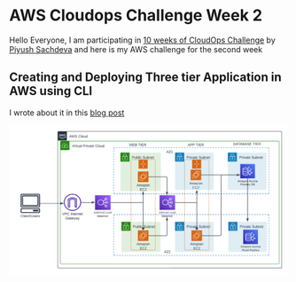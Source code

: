 # AWS Cloudops Challenge Week 2

Hello Everyone, I am participating in [10 weeks of CloudOps Challenge](https://github.com/piyushsachdeva/10weeksofcloudops/blob/main/README.md) by [Piyush Sachdeva](https://www.linkedin.com/in/piyush-sachdeva/) and here is my AWS challenge for the second week

## Creating and Deploying Three tier Application in AWS using CLI

I wrote about it in this [blog post](https://blog.mmuyideen.xyz)

<img src="./Architecturediagram.png" alt="Archtecture diagram">

